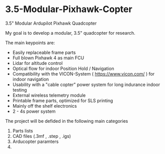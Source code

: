 # 3.5-Modular-Pixhawk-Copter
3.5" Modular Ardupilot Pixhawk Quadcopter

My goal is to develop a modular, 3.5" quadcopter for research. 

The main keypoints are:

- Easily replaceable frame parts
- Full blown Pixhawk 4 as main FCU
- Lidar for altitude control
- Optical flow for indoor Position Hold / Navigation
- Compatibility with the VICON-System ( https://www.vicon.com/ ) for indoor navigation
- Usability with a "cable copter" power system for long indurance indoor testing
- External wireless telemetry module
- Printable frame parts, optimized for SLS printing
- Mainly off the shelf electronics 
- 2 - 4s power system

The project will be defided in the following main categories
1. Parts lists
2. CAD files (.3mf , .step , .igs)
3. Arducopter paramters
4. 
